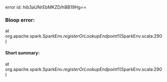 error id: hib3aUNrEbMKZD/hBB19Hg==
### Bloop error:

at org.apache.spark.SparkEnv$.registerOrLookupEndpoint$1(SparkEnv.scala:290)
#### Short summary: 

at org.apache.spark.SparkEnv$.registerOrLookupEndpoint$1(SparkEnv.scala:290)